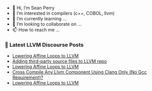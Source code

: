 - 👋 Hi, I’m Sean Perry
- 👀 I’m interested in compilers (c++, COBOL, llvm)
- 🌱 I’m currently learning ...
- 💞️ I’m looking to collaborate on ...
- 📫 How to reach me ...

<!---
s66perry/s66perry is a ✨ special ✨ repository because its `README.md` (this file) appears on your GitHub profile.
You can click the Preview link to take a look at your changes.
--->
### 📕 Latest LLVM Discourse Posts

<!-- DISCOURSE-LLVM:START -->
- [Lowering Affine Loops to LLVM](https://discourse.llvm.org/t/lowering-affine-loops-to-llvm/80279#post_8)
- [Adding third-party source files to LLVM repo](https://discourse.llvm.org/t/adding-third-party-source-files-to-llvm-repo/80283#post_1)
- [Lowering Affine Loops to LLVM](https://discourse.llvm.org/t/lowering-affine-loops-to-llvm/80279#post_7)
- [Cross Compile Any Llvm Component Using Clang Only &lpar;No Gcc Requirement&rpar;?](https://discourse.llvm.org/t/cross-compile-any-llvm-component-using-clang-only-no-gcc-requirement/80282#post_1)
- [Lowering Affine Loops to LLVM](https://discourse.llvm.org/t/lowering-affine-loops-to-llvm/80279#post_6)
<!-- DISCOURSE-LLVM:END -->

